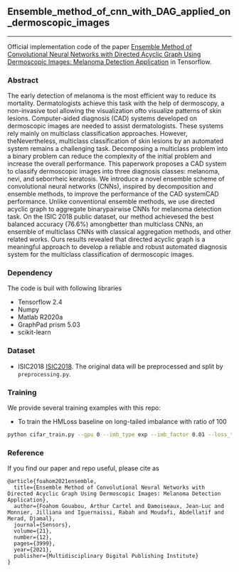 ## Ensemble_method_of_cnn_with_DAG_applied_on_dermoscopic_images
_________________

Official implementation code of the paper [Ensemble Method of Convolutional Neural Networks with Directed Acyclic Graph Using Dermoscopic Images: Melanoma Detection Application](https://www.mdpi.com/1424-8220/21/12/3999) in Tensorflow.

### Abstract
The early detection of melanoma is the most efficient way to reduce its mortality. Dermatologists achieve this task with the help of dermoscopy, a non-invasive tool allowing the visualization ofto visualize patterns of skin lesions. Computer-aided diagnosis (CAD) systems developed on dermoscopic images are needed to assist dermatologists. These systems rely mainly on multiclass classification approaches. However, theNevertheless, multiclass classification of skin lesions by an automated system remains a challenging task. Decomposing a multiclass problem into a binary problem can reduce the complexity of the initial problem and increase the overall performance. This paperwork proposes a CAD system to classify dermoscopic images into three diagnosis classes: melanoma, nevi, and seborrheic keratosis. We introduce a novel ensemble scheme of convolutional neural networks (CNNs), inspired by decomposition and ensemble methods, to improve the performance of the CAD systemCAD performance. Unlike conventional ensemble methods, we use directed acyclic graph to aggregate binarypairwise CNNs for melanoma detection task. On the ISIC 2018 public dataset, our method achievesed the best balanced accuracy (76.6%) amongbetter than multiclass CNNs, an ensemble of multiclass CNNs with classical aggregation methods, and other related works. Ours results revealed that directed acyclic graph is a meaningful approach to develop a reliable and robust automated diagnosis system for the multiclass classification of dermoscopic images.

### Dependency
The code is buil with following libraries
- Tensorflow 2.4
- Numpy
- Matlab R2020a
- GraphPad prism 5.03
- scikit-learn

### Dataset
- ISIC2018 [ISIC2018](https://challenge.isic-archive.com/data/). The original data will be preprocessed and split by `preprocessing.py`.

### Training
We provide several training examples with this repo:

- To train the HMLoss baseline on long-tailed imbalance with ratio of 100

```bash
python cifar_train.py --gpu 0 --imb_type exp --imb_factor 0.01 --loss_type CE --train_rule None
```


### Reference

If you find our paper and repo useful, please cite as

```
@article{foahom2021ensemble,
  title={Ensemble Method of Convolutional Neural Networks with Directed Acyclic Graph Using Dermoscopic Images: Melanoma Detection Application},
  author={Foahom Gouabou, Arthur Cartel and Damoiseaux, Jean-Luc and Monnier, Jilliana and Iguernaissi, Rabah and Moudafi, Abdellatif and Merad, Djamal},
  journal={Sensors},
  volume={21},
  number={12},
  pages={3999},
  year={2021},
  publisher={Multidisciplinary Digital Publishing Institute}
}
